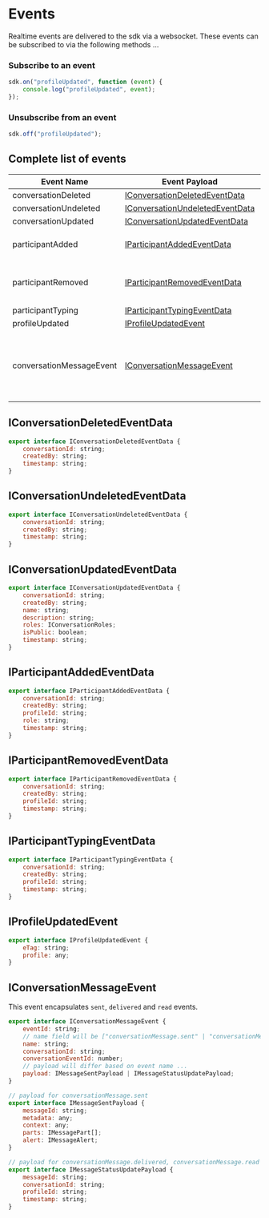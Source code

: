 # Events

Realtime events are delivered to the sdk via a websocket. These events can be subscribed to via the following methods ...

### Subscribe to an event
```javascript
sdk.on("profileUpdated", function (event) {
    console.log("profileUpdated", event);
});
```

### Unsubscribe from an event
```javascript
sdk.off("profileUpdated");
```

## Complete list of events


| Event Name | Event Payload | Description |
| ---------- | ------------- | ----------- |
| conversationDeleted | [IConversationDeletedEventData](#iconversationdeletedeventdata) |  Sent when a conversation is deleted
| conversationUndeleted | [IConversationUndeletedEventData](#iconversationundeletedeventdata) |  Sent when a conversation is undeleted
| conversationUpdated | [IConversationUpdatedEventData](#iconversationupdatedeventdata) |  Sent when a conversation is updated
| participantAdded | [IParticipantAddedEventData](#iparticipantaddedeventdata) | Sent when a participant is added to a conversation. Whan a conversation is created, this event will also fire with the owner's profileId.
| participantRemoved | [IParticipantRemovedEventData](#iparticipantremovedeventdata) |  Sent when a participant is removed to a conversation. App needs to check whether the participant is the current user and locally remove the conversation from the UI.
| participantTyping | [IParticipantTypingEventData](#iparticipanttypingeventdata) | Sent when a participant is typing in a conversation
| profileUpdated | [IProfileUpdatedEvent](#iprofileupdatedevent) | Sent when a user's profile is updated  
| conversationMessageEvent | [IConversationMessageEvent](#iconversationmessageevent) | This event is sent for all conversation message related activity. It encapsulates the `sent`, `delivered` and `read` events. It is defined like this so you can handle webocket conversation message events and events requested from  `sdk.services.appMessaging.getConversationEvents()` seamelessly.





## IConversationDeletedEventData
```javascript
export interface IConversationDeletedEventData {
    conversationId: string;
    createdBy: string;
    timestamp: string;
}      
```

## IConversationUndeletedEventData
```javascript
export interface IConversationUndeletedEventData {
    conversationId: string;
    createdBy: string;
    timestamp: string;
}      
```

## IConversationUpdatedEventData
```javascript
export interface IConversationUpdatedEventData {
    conversationId: string;
    createdBy: string;
    name: string;
    description: string;
    roles: IConversationRoles;
    isPublic: boolean;
    timestamp: string;
}      
```

## IParticipantAddedEventData
```javascript
export interface IParticipantAddedEventData {
    conversationId: string;
    createdBy: string;
    profileId: string;
    role: string;
    timestamp: string;
}
```

## IParticipantRemovedEventData
```javascript
export interface IParticipantRemovedEventData {
    conversationId: string;
    createdBy: string;
    profileId: string;
    timestamp: string;
}
```
## IParticipantTypingEventData
```javascript
export interface IParticipantTypingEventData {
    conversationId: string;
    createdBy: string;
    profileId: string;
    timestamp: string;
}
```
## IProfileUpdatedEvent
```javascript
export interface IProfileUpdatedEvent {
    eTag: string;
    profile: any;
}
```

## IConversationMessageEvent
This event encapsulates `sent`, `delivered` and `read` events.


```javascript
export interface IConversationMessageEvent {
    eventId: string;
    // name field will be ["conversationMessage.sent" | "conversationMessage.read" | "conversationMessage.delivered"]
    name: string;
    conversationId: string;
    conversationEventId: number;
    // payload will differ based on event name ...
    payload: IMessageSentPayload | IMessageStatusUpdatePayload;
}

// payload for conversationMessage.sent
export interface IMessageSentPayload {
    messageId: string;
    metadata: any;
    context: any;
    parts: IMessagePart[];
    alert: IMessageAlert;
}

// payload for conversationMessage.delivered, conversationMessage.read
export interface IMessageStatusUpdatePayload {
    messageId: string;
    conversationId: string;
    profileId: string;
    timestamp: string;
}
```
